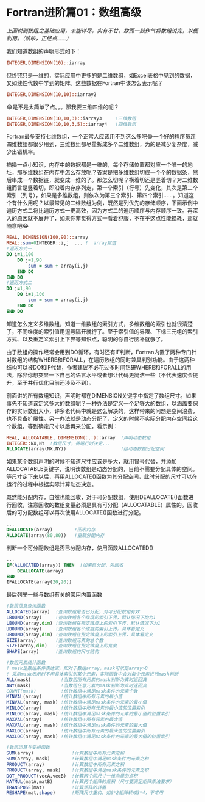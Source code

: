# Fortran进阶篇01：数组高级

*上回说到数组之基础应用，未能详尽，实有不甘，故而一鼓作气将数组说完，以便利用。（咳咳，正经点……）*



我们知道数组的声明形式如下：

```fortran
INTEGER,DIMENSION(10)::iarray
```

但终究只是一维的，实际应用中更多的是二维数组，如Excel表格中见到的数据，又如线性代数中学到的矩阵。这些数据在Fortran中该怎么表示呢？

```fortran
INTEGER,DIMENSION(10,10)::iarray2
```

:joy:是不是太简单了点。。。那我要三维四维的呢？

```fortran
INTEGER,DIMENSION(10,10,3)::iarray3     !三维数组
INTEGER,DIMENSION(10,10,3,5)::iarray4   !四维数组
```

Fortran最多支持七维数组，一个正常人应该用不到这么多吧:joy:一个好的程序员连四维数组都很少用到，三维数组都尽量拆成多个二维数组，为的是减少复杂度，减少出错机率。



插播一点小知识，内存中的数据都是一维的，每个存储位置都对应一个唯一的地址，那多维数组在内存中怎么存放呢？答案是把多维数组切成一个个的数据条，然后串成一个数据链，就变成一维的了。那怎么切呢？横着切还是竖着切？对二维数组而言是竖着切，即沿着内存序列走，第一个索引（行号）先变化，其次是第二个索引（列号），如果是多维数组，则依次为第三个索引、第四个索引……。知道这个有什么用呢？以最常见的二维数组为例，既然是列优先的存储顺序，下面示例中遍历方式二将比遍历方式一更高效，因为方式二的遍历顺序与内存顺序一致。再深入的原因就不展开了，如果你非觉得方式一看着舒服，不在乎这点性能损耗，那就随意吧:joy:

```fortran
REAL, DIMENSION(100,90)::array
REAL::sum=0INTEGER::i,j  ... !  array赋值
!遍历方式一
DO i=1,100
	DO j=1,90  
    	sum = sum + array(i,j)  
    END DO
END DO
!遍历方式二
DO j=1,90  
	DO i=1,100  
    	sum = sum + array(i,j)
    END DO
END DO
```



知道怎么定义多维数组，知道一维数组的索引方式，多维数组的索引也就很清楚了，不同维度的索引值用逗号隔开就行了。至于索引值的界限、下标三元组的索引方式、以及重定义索引上下界等知识点，聪明的你自行脑补就够了。



由于数组的操作经常会用到DO循环，有时还有IF判断，Fortran内置了两种专门针对数组的结构WHERE和FORALL，在遍历数组的同时兼具判别功能。由于这两种结构可以被DO和IF代替，作者建议不必花过多时间钻研WHERE和FORALL的用法，除非你想突显一下自己的语言水平或者想让代码更简洁一些（不代表速度会提升，至于并行优化目前还涉及不到）。



前面讲的所有数组知识，声明时都在DIMENSION关键字中指定了数组尺寸。如果事先不知道该定义多大的数组呢？一种办法是定义一个足够大的数组，以涵盖要保存的实际数组大小，许多老代码中就是这么解决的，这样带来的问题是空间浪费，也不具备扩展性。另一办法就是动态分配了，定义的时候不实际分配内存空间给这个数组，等到确定尺寸以后再来分配，看示例：

```fortran
REAL, ALLOCATABLE, DIMENSION(:,:)::array  !声明动态数组
INTEGER::NX,NY  !数组尺寸，待运行时决定...
ALLOCATE(array(NX,NY))                    !给动态数据分配空间
```

如果某个数组声明的时候不知道尺寸应该是多大，就用冒号代替，并添加ALLOCATABLE关键字，说明该数组是动态分配的，目前不需要分配具体的空间。等尺寸定下来以后，再用ALLOCATE()函数为其分配空间，此时分配的尺寸可以在运行的过程中根据实际计算动态决定。



既然能分配内存，自然也能回收，对于可分配数组，使用DEALLOCATE()函数进行回收，注意回收的数组变量必须是具有可分配（ALLOCATABLE）属性的。回收后的可分配数组可以再次使用ALLOCATE()函数进行分配。

```fortran
...
DEALLOCATE(array)        !回收内存
ALLOCATE(array(80,80))   !重新分配内存
```



判断一个可分配数组是否已分配内存，使用函数ALLOCATED()

```fortran
...
IF(ALLOCATED(array)) THEN  !如果已分配，先回收 
	DEALLOCATE(array)
END 
IFALLOCATE(array(20,20))
```



最后列举一些与数组有关的常用内置函数

```fortran
!数组信息查询函数
ALLOCATED(array)  !查询数组是否已分配，对可分配数组有效
LBOUND(array)     !查询数组各个维度的索引下界，默认情况下均为1
LBOUND(array,dim) !查询数组在指定维度上的索引下界，默认情况下为1
UBOUND(array)     !查询数组各个维度的索引上界，具体看定义
UBOUND(array,dim) !查询数组在指定维度上的索引上界，具体看定义
SIZE(array)       !查询数组元素的总个数
SIZE(array,dim)   !查询数组在指定维度上的宽度
SHAPE(array)      !查询数组的尺寸结构
```

```fortran
!数组元素统计函数
! mask是数组条件表达式，如对于数组array，mask可以是array>0
! 采用mask表示时不用具体索引到某个元素，实际函数中会对每个元素进行mask判断
ALL(mask)           !当数组所有元素的mask判断为真时返回真
ANY(mask)           !当数组任意元素的mask判断为真时返回真
COUNT(mask)         !统计数组中满足mask条件的元素个数
MINVAL(array)       !统计数组中所有元素的最小值
MINVAL(array, mask) !统计数组中满足mask条件的元素的最小值
MINLOC(array)       !统计数组中所有元素的最小值的位置索引
MINLOC(array, mask) !统计数组中满足mask条件的元素的最小值的位置索引
MAXVAL(array)       !统计数组中所有元素的最大值
MAXVAL(array, mask) !统计数组中满足mask条件的元素的最大值
MAXLOC(array)       !统计数组中所有元素的最大值的位置索引
MAXLOC(array, mask) !统计数组中满足mask条件的元素的最大值的位置索引
```

```fortran
!数组运算与变换函数
SUM(array)              !计算数组中所有元素之和
SUM(array, mask)        !计算数组中满足mask条件的元素之和
PRODUCT(array)          !计算数组中所有元素之积
PRODUCT(array, mask)    !计算数组中满足mask条件的元素之积
DOT_PRODUCT(vecA,vecB)  !计算两个同尺寸一维向量的点积
MATMUL(matA,matB)       !计算两个矩阵的乘积（尺寸要满足矩阵乘法要求）
TRANSPOSE(mat)          !计算矩阵的转置
RESHAPE(mat,shape)      !矩阵尺寸重构，如6*2矩阵转成3*4，不常用
```
